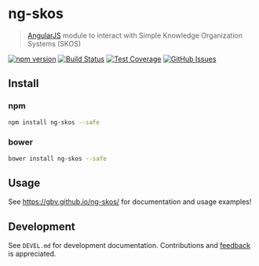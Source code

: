 # ng-skos

> [AngularJS](https://angularjs.org/) module to interact with Simple Knowledge Organization Systems (SKOS)

[![npm version](https://img.shields.io/npm/v/ng-skos.svg?style=flat)](https://www.npmjs.com/package/ng-skos)
[![Build Status](https://travis-ci.org/gbv/ng-skos.svg)](https://travis-ci.org/gbv/ng-skos)
[![Test Coverage](https://coveralls.io/repos/gbv/ng-skos/badge.svg?branch=master)](https://coveralls.io/r/gbv/ng-skos?branch=master)
[![GitHub Issues](https://img.shields.io/github/issues-raw/gbv/ng-skos.svg?style=flat)](https://github.com/gbv/ng-skos/issues)

## Install

### npm

```bash
npm install ng-skos --safe
```

### bower

```bash
bower install ng-skos --safe
```

## Usage

See <https://gbv.github.io/ng-skos/> for documentation and usage examples!

## Development

See `DEVEL.md` for development documentation. Contributions and
[feedback](https://github.com/gbv/ng-skos/issues) is appreciated.
